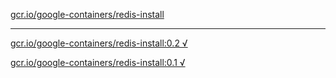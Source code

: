 [gcr.io/google-containers/redis-install](https://hub.docker.com/r/anjia0532/google-containers.redis-install/tags/) 

----
[gcr.io/google-containers/redis-install:0.2 √](https://hub.docker.com/r/anjia0532/google-containers.redis-install/tags/)

[gcr.io/google-containers/redis-install:0.1 √](https://hub.docker.com/r/anjia0532/google-containers.redis-install/tags/)

